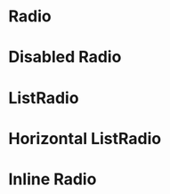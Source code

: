<script setup>
import DefaultRadio from './radio/examples/DefaultRadio.vue'
import DisabledRadio from './radio/examples/DisabledRadio.vue'
import ListRadio from './radio/examples/ListRadio.vue'
import HorizontalListRadio from './radio/examples/HorizontalListRadio.vue'
import InlineRadio from './radio/examples/InlineRadio.vue'
</script>

# Radio

<DefaultRadio />

# Disabled Radio

<DisabledRadio />

# ListRadio 

<ListRadio />

# Horizontal ListRadio

<HorizontalListRadio />

# Inline Radio

<InlineRadio />